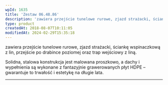```yaml
---
wpId: 1635
title: 'Zestaw 06.48.86'
description: 'zawiera przejście tunelowe rurowe, zjazd strażacki, ściankę wspinaczkową z lin, przejście po drabince poziomej oraz trap wejściowy z liną. Solidna, stalowa konstrukcja jest malowana proszkowo, a dachy i wypełnienia są wykonane z fantazyjnie grawerowanych płyt HDPE – gwarantuje to trwałość i estetykę na długie lata.'
type: product
createdAt: 2018-08-07T10:11:05
modifiedAt: 2024-02-29T15:35:18
---
```



zawiera przejście tunelowe rurowe, zjazd strażacki, ściankę wspinaczkową z lin, przejście po drabince poziomej oraz trap wejściowy z liną.

Solidna, stalowa konstrukcja jest malowana proszkowo, a dachy i wypełnienia są wykonane z fantazyjnie grawerowanych płyt HDPE – gwarantuje to trwałość i estetykę na długie lata.

* * *